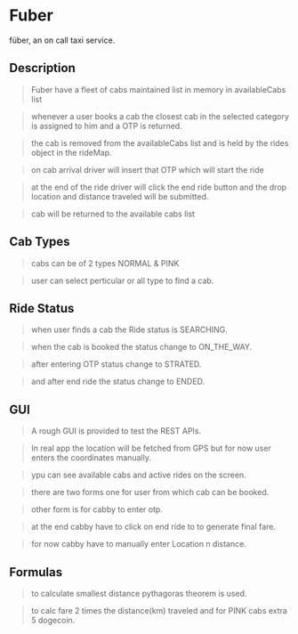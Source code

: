 # Fuber
füber, an on call taxi service.


## Description

> Fuber have a fleet of cabs maintained list in memory in availableCabs list

> whenever a user books a cab the closest cab in the selected category is assigned to him and a OTP is returned.

> the cab is removed from the availableCabs list and is held by the rides object in the rideMap. 

> on cab arrival driver will insert that OTP which will start the ride

> at the end of the ride driver will click the end ride button and the drop location and distance traveled will be submitted.

> cab will be returned to the available cabs list

## Cab Types

> cabs can be of 2 types NORMAL & PINK

> user can select perticular or all type to find a cab.

## Ride Status

> when user finds a cab the Ride status is SEARCHING.

> when the cab is booked the status change to ON_THE_WAY.

> after entering OTP status change to STRATED.

> and after end ride the status change to ENDED.

## GUI

> A rough GUI is provided to test the REST APIs.

> In real app the location will be fetched from GPS but for now user enters the coordinates manually.

> ypu can see available cabs and active rides on the screen.

> there are two forms one for user from which cab can be booked.

> other form is for cabby to enter otp.

> at the end cabby have to click on end ride to to generate final fare.

> for now cabby have to manually enter Location n distance.

## Formulas

> to calculate smallest distance pythagoras theorem is used.

> to calc fare 2 times the distance(km) traveled and for PINK cabs extra 5 dogecoin. 